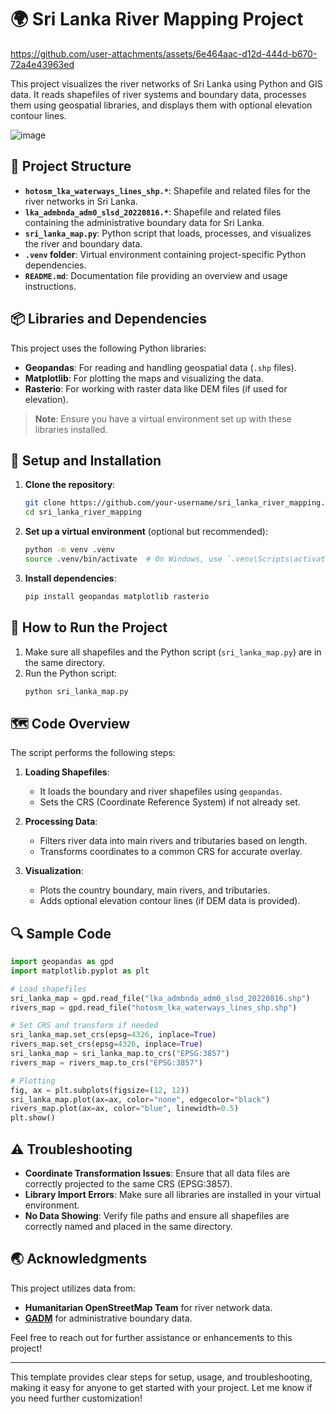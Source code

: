 
# 🌍 Sri Lanka River Mapping Project

https://github.com/user-attachments/assets/6e464aac-d12d-444d-b670-72a4e43963ed


This project visualizes the river networks of Sri Lanka using Python and GIS data. It reads shapefiles of river systems and boundary data, processes them using geospatial libraries, and displays them with optional elevation contour lines.

![image](https://github.com/user-attachments/assets/7a06c939-e237-4455-9e87-5fb5c2f9b75c)

## 📁 Project Structure

- **`hotosm_lka_waterways_lines_shp.*`**: Shapefile and related files for the river networks in Sri Lanka.
- **`lka_admbnda_adm0_slsd_20220816.*`**: Shapefile and related files containing the administrative boundary data for Sri Lanka.
- **`sri_lanka_map.py`**: Python script that loads, processes, and visualizes the river and boundary data.
- **`.venv` folder**: Virtual environment containing project-specific Python dependencies.
- **`README.md`**: Documentation file providing an overview and usage instructions.

## 📦 Libraries and Dependencies

This project uses the following Python libraries:
- **Geopandas**: For reading and handling geospatial data (`.shp` files).
- **Matplotlib**: For plotting the maps and visualizing the data.
- **Rasterio**: For working with raster data like DEM files (if used for elevation).

> **Note**: Ensure you have a virtual environment set up with these libraries installed.

## 🔧 Setup and Installation

1. **Clone the repository**:
   ```bash
   git clone https://github.com/your-username/sri_lanka_river_mapping.git
   cd sri_lanka_river_mapping
   ```

2. **Set up a virtual environment** (optional but recommended):
   ```bash
   python -m venv .venv
   source .venv/bin/activate  # On Windows, use `.venv\Scripts\activate`
   ```

3. **Install dependencies**:
   ```bash
   pip install geopandas matplotlib rasterio
   ```

## 🚀 How to Run the Project

1. Make sure all shapefiles and the Python script (`sri_lanka_map.py`) are in the same directory.
2. Run the Python script:
   ```bash
   python sri_lanka_map.py
   ```

## 🗺️ Code Overview

The script performs the following steps:

1. **Loading Shapefiles**:
   - It loads the boundary and river shapefiles using `geopandas`.
   - Sets the CRS (Coordinate Reference System) if not already set.

2. **Processing Data**:
   - Filters river data into main rivers and tributaries based on length.
   - Transforms coordinates to a common CRS for accurate overlay.

3. **Visualization**:
   - Plots the country boundary, main rivers, and tributaries.
   - Adds optional elevation contour lines (if DEM data is provided).

## 🔍 Sample Code

```python
import geopandas as gpd
import matplotlib.pyplot as plt

# Load shapefiles
sri_lanka_map = gpd.read_file("lka_admbnda_adm0_slsd_20220816.shp")
rivers_map = gpd.read_file("hotosm_lka_waterways_lines_shp.shp")

# Set CRS and transform if needed
sri_lanka_map.set_crs(epsg=4326, inplace=True)
rivers_map.set_crs(epsg=4326, inplace=True)
sri_lanka_map = sri_lanka_map.to_crs("EPSG:3857")
rivers_map = rivers_map.to_crs("EPSG:3857")

# Plotting
fig, ax = plt.subplots(figsize=(12, 12))
sri_lanka_map.plot(ax=ax, color="none", edgecolor="black")
rivers_map.plot(ax=ax, color="blue", linewidth=0.5)
plt.show()
```

## ⚠️ Troubleshooting

- **Coordinate Transformation Issues**: Ensure that all data files are correctly projected to the same CRS (EPSG:3857).
- **Library Import Errors**: Make sure all libraries are installed in your virtual environment.
- **No Data Showing**: Verify file paths and ensure all shapefiles are correctly named and placed in the same directory.

## 🌏 Acknowledgments

This project utilizes data from:
- **Humanitarian OpenStreetMap Team** for river network data.
- **[GADM](https://gadm.org/)** for administrative boundary data.

Feel free to reach out for further assistance or enhancements to this project!

---

This template provides clear steps for setup, usage, and troubleshooting, making it easy for anyone to get started with your project. Let me know if you need further customization!
